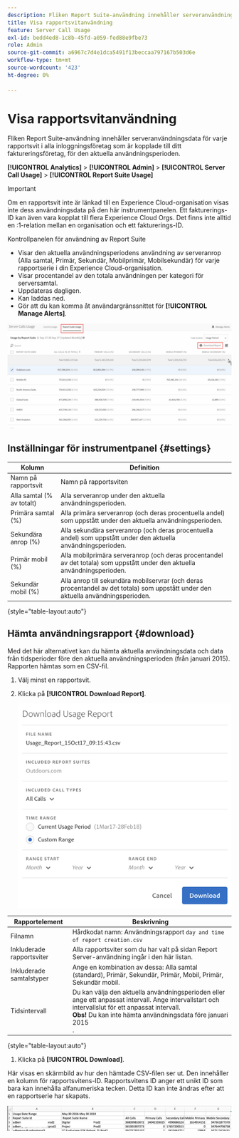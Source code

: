 ```yaml
---
description: Fliken Report Suite-användning innehåller serveranvändningsdata för varje rapportsvit i alla inloggningsföretag som är kopplade till ditt faktureringsföretag, för den aktuella användningsperioden.
title: Visa rapportsvitanvändning
feature: Server Call Usage
exl-id: bedd4ed8-1c8b-45fd-a059-fed88e9fbe73
role: Admin
source-git-commit: a6967c7d4e1dca5491f13beccaa797167b503d6e
workflow-type: tm+mt
source-wordcount: '423'
ht-degree: 0%

---
```


# Visa rapportsvitanvändning

Fliken Report Suite-användning innehåller serveranvändningsdata för varje rapportsvit i alla inloggningsföretag som är kopplade till ditt faktureringsföretag, för den aktuella användningsperioden.

**[!UICONTROL Analytics]** > **[!UICONTROL Admin]** > **[!UICONTROL Server Call Usage]** > **[!UICONTROL Report Suite Usage]**

>[!IMPORTANT]
>
>Om en rapportsvit inte är länkad till en Experience Cloud-organisation visas inte dess användningsdata på den här instrumentpanelen. Ett fakturerings-ID kan även vara kopplat till flera Experience Cloud Orgs. Det finns inte alltid en :1-relation mellan en organisation och ett fakturerings-ID.

Kontrollpanelen för användning av Report Suite

* Visar den aktuella användningsperiodens användning av serveranrop (Alla samtal, Primär, Sekundär, Mobilprimär, Mobilsekundär) för varje rapportserie i din Experience Cloud-organisation.
* Visar procentandel av den totala användningen per kategori för serversamtal.
* Uppdateras dagligen.
* Kan laddas ned.
* Gör att du kan komma åt användargränssnittet för **[!UICONTROL Manage Alerts]**.

![](/help/admin/tools/server-call-usage/assets/report-suite-usage.png)

## Inställningar för instrumentpanel {#settings}

| Kolumn | Definition |
|--- |--- |
| Namn på rapportsvit | Namn på rapportsviten |
| Alla samtal (% av totalt) | Alla serveranrop under den aktuella användningsperioden. |
| Primära samtal (%) | Alla primära serveranrop (och deras procentuella andel) som uppstått under den aktuella användningsperioden. |
| Sekundära anrop (%) | Alla sekundära serveranrop (och deras procentuella andel) som uppstått under den aktuella användningsperioden. |
| Primär mobil (%) | Alla mobilprimära serveranrop (och deras procentandel av det totala) som uppstått under den aktuella användningsperioden. |
| Sekundär mobil (%) | Alla anrop till sekundära mobilservrar (och deras procentandel av det totala) som uppstått under den aktuella användningsperioden. |

{style="table-layout:auto"}

## Hämta användningsrapport {#download}

Med det här alternativet kan du hämta aktuella användningsdata och data från tidsperioder före den aktuella användningsperioden (från januari 2015). Rapporten hämtas som en CSV-fil.

1. Välj minst en rapportsvit.
1. Klicka på **[!UICONTROL Download Report]**.

   ![](/help/admin/tools/server-call-usage/assets/download_report.png)

| Rapportelement | Beskrivning |
|--- |--- |
| Filnamn | Hårdkodat namn: Användningsrapport `day and time of report creation.csv` |
| Inkluderade rapportsviter | Alla rapportsviter som du har valt på sidan Report Server-användning ingår i den här listan. |
| Inkluderade samtalstyper | Ange en kombination av dessa: Alla samtal (standard), Primär, Sekundär, Primär, Mobil, Primär, Sekundär mobil. |
| Tidsintervall | Du kan välja den aktuella användningsperioden eller ange ett anpassat intervall.  Ange intervallstart och intervallslut för ett anpassat intervall. <br>**Obs!** Du kan inte hämta användningsdata före januari 2015 </br>. |

{style="table-layout:auto"}

1. Klicka på **[!UICONTROL Download]**.

Här visas en skärmbild av hur den hämtade CSV-filen ser ut. Den innehåller en kolumn för rapportsvitens-ID. Rapportsvitens ID anger ett unikt ID som bara kan innehålla alfanumeriska tecken. Detta ID kan inte ändras efter att en rapportserie har skapats.

![](/help/admin/tools/server-call-usage/assets/download-usage.png)
